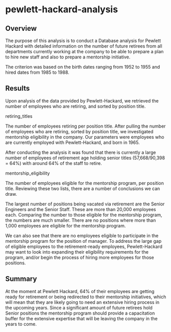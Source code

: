 # pewlett-hackard-analysis

## Overview
The purpose of this analysis is to conduct a Database analysis for Pewlett Hackard with detailed information on the number of future retirees from all departments currently working at the company to be able to prepare a plan to hire new staff and also to prepare a mentorship initiative. 

The criterion was based on the birth dates ranging from 1952 to 1955 and hired dates from 1985 to 1988.

## Results

Upon analysis of the data provided by Pewlett-Hackard, we retrieved the number of employees who are retiring, and sorted by position title.

retiring_titles

The number of employees retiring per position title.
After pulling the number of employees who are retiring, sorted by position title, we investigated mentorship eligibility in the company. Our parameters were employees who are currently employed with Pewlett-Hackard, and born in 1965.

After conducting the analysis it was found that there is currently a large number of employees of retirement age holding senior titles (57,668/90,398 = 64%) with around 64% of the staff to retire. 

mentorship_eligibility

The number of employees eligible for the mentorship program, per position title.
Reviewing these two lists, there are a number of conclusions we can draw.

The largest number of positions being vacated via retirement are the Senior Engineers and the Senior Staff. These are more than 20,000 employees each.
Comparing the number to those eligible for the mentorship program, the numbers are much smaller. There are no positions where more than 1,000 employees are eligible for the mentorship program.

We can also see that there are no employees eligible to participate in the mentorship program for the position of manager.
To address the large gap of eligible employees to the retirement-ready employees, Pewlett-Hackard may want to look into expanding their eligibility requirements for the program, and/or begin the process of hiring more employees for those positions.

## Summary

At the moment at Pewlett Hackard, 64% of their employees are getting ready for retirement or being redirected to their mentorship initiatives, which will mean that they are likely going to need an extensive hiring process in the upcoming years. Since a significant amount of future retirees hold Senior positions the mentorship program should provide a capacitation buffer for the extensive expertise that will be leaving the company in the years to come. 
